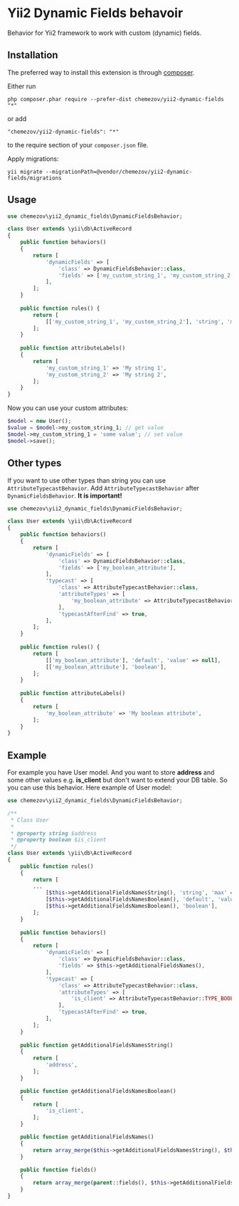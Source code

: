 Yii2 Dynamic Fields behavoir
============================
Behavior for Yii2 framework to work with custom (dynamic) fields.

Installation
------------

The preferred way to install this extension is through [composer](http://getcomposer.org/download/).

Either run

```
php composer.phar require --prefer-dist chemezov/yii2-dynamic-fields "*"
```

or add

```
"chemezov/yii2-dynamic-fields": "*"
```

to the require section of your `composer.json` file.

Apply migrations:

```
yii migrate --migrationPath=@vendor/chemezov/yii2-dynamic-fields/migrations
```


Usage
-----

```php
use chemezov\yii2_dynamic_fields\DynamicFieldsBehavior;

class User extends \yii\db\ActiveRecord
{
    public function behaviors()
    {
        return [
            'dynamicFields' => [
                'class' => DynamicFieldsBehavior::class,
                'fields' => ['my_custom_string_1', 'my_custom_string_2'],
            ],
        ];
    }
        
    public function rules() {
        return [
            [['my_custom_string_1', 'my_custom_string_2'], 'string', 'max' => 255],
        ];
    }
        
    public function attributeLabels()
    {
        return [
            'my_custom_string_1' => 'My string 1',
            'my_custom_string_2' => 'My string 2',
        ];
    }
}
```

Now you can use your custom attributes:

```php
$model = new User();
$value = $model->my_custom_string_1; // get value
$model->my_custom_string_1 = 'some value'; // set value
$model->save();
```

Other types
-----------

If you want to use other types than string you can use ```AttributeTypecastBehavior```. Add ```AttributeTypecastBehavior``` after ```DynamicFieldsBehavior```. **It is important!**

```php
use chemezov\yii2_dynamic_fields\DynamicFieldsBehavior;

class User extends \yii\db\ActiveRecord
{
    public function behaviors()
    {
        return [
            'dynamicFields' => [
                'class' => DynamicFieldsBehavior::class,
                'fields' => ['my_boolean_attribute'],
            ],
            'typecast' => [
                'class' => AttributeTypecastBehavior::class,
                'attributeTypes' => [
                    'my_boolean_attribute' => AttributeTypecastBehavior::TYPE_BOOLEAN,
                ],
                'typecastAfterFind' => true,
            ],
        ];
    }
        
    public function rules() {
        return [
            [['my_boolean_attribute'], 'default', 'value' => null],
            [['my_boolean_attribute'], 'boolean'],
        ];
    }
        
    public function attributeLabels()
    {
        return [
            'my_boolean_attribute' => 'My boolean attribute',
        ];
    }
}
```

Example
-------

For example you have User model. And you want to store **address** and some other values e.g. **is_client** but don't want to extend your DB table.
So you can use this behavior. Here example of User model:

```php
use chemezov\yii2_dynamic_fields\DynamicFieldsBehavior;

/**
 * Class User
 *
 * @property string $address
 * @property boolean $is_client
 */
class User extends \yii\db\ActiveRecord
{
    public function rules()
    {
        return [
        ...
            [$this->getAdditionalFieldsNamesString(), 'string', 'max' => 255],
            [$this->getAdditionalFieldsNamesBoolean(), 'default', 'value' => null],
            [$this->getAdditionalFieldsNamesBoolean(), 'boolean'],
        ];
    }
    
    public function behaviors()
    {
        return [
            'dynamicFields' => [
                'class' => DynamicFieldsBehavior::class,
                'fields' => $this->getAdditionalFieldsNames(),
            ],
            'typecast' => [
                'class' => AttributeTypecastBehavior::class,
                'attributeTypes' => [
                    'is_client' => AttributeTypecastBehavior::TYPE_BOOLEAN,
                ],
                'typecastAfterFind' => true,
            ],
        ];
    }
    
    public function getAdditionalFieldsNamesString()
    {
        return [
            'address',
        ];
    }

    public function getAdditionalFieldsNamesBoolean()
    {
        return [
            'is_client',
        ];
    }

    public function getAdditionalFieldsNames()
    {
        return array_merge($this->getAdditionalFieldsNamesString(), $this->getAdditionalFieldsNamesBoolean());
    }

    public function fields()
    {
        return array_merge(parent::fields(), $this->getAdditionalFieldsNames());
    }
}
```
